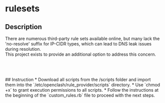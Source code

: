 # rulesets

## Description
There are numerous third-party rule sets available online, but many lack the 'no-resolve' suffix for IP-CIDR types, which can lead to DNS leak issues during resolution. <br/>
This project exists to provide an additional option to address this concern.

<br/>
<br/>
<br/>
## Instruction
* Download all scripts from the /scripts folder and import them into the `/etc/openclash/rule_provider/scripts` directory.
* Use `chmod +x` to grant execution permissions to all scripts.
* Follow the instructions at the beginning of the `custom_rules.rb` file to proceed with the next steps.
